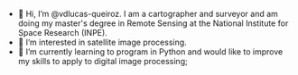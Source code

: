- 👋 Hi, I’m @vdlucas-queiroz. I am a cartographer and surveyor and am doing my master's degree in Remote Sensing at the National Institute for Space Research (INPE).  
- 👀 I’m interested in satellite image processing.
- 🌱 I’m currently learning to program in Python and would like to improve my skills to apply to digital image processing;

<!---
vdlucas-queiroz/vdlucas-queiroz is a ✨ special ✨ repository because its `README.md` (this file) appears on your GitHub profile.
You can click the Preview link to take a look at your changes.
--->
